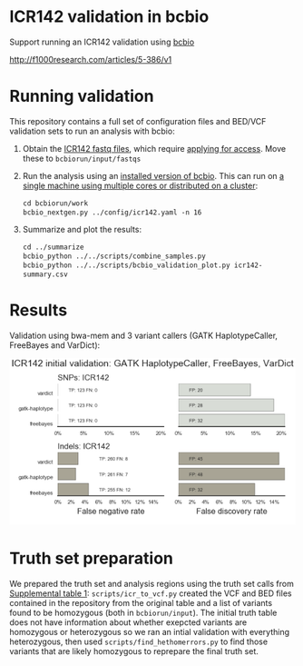# ICR142 validation in bcbio

Support running an ICR142 validation using [bcbio](https://github.com/chapmanb/bcbio-nextgen)

http://f1000research.com/articles/5-386/v1

# Running validation

This repository contains a full set of configuration files and BED/VCF
validation sets to run an analysis with bcbio:

1. Obtain the
   [ICR142 fastq files](https://www.ebi.ac.uk/ega/datasets/EGAD00001001462),
   which require [applying for access](http://www.icr.ac.uk/icr142). Move these
   to `bcbiorun/input/fastqs`

2. Run the analysis using an
   [installed version of bcbio](http://bcbio-nextgen.readthedocs.io/en/latest/contents/installation.html).
   This can run on
   [a single machine using multiple cores or distributed on a cluster](http://bcbio-nextgen.readthedocs.io/en/latest/contents/parallel.html):
   ```
   cd bcbiorun/work
   bcbio_nextgen.py ../config/icr142.yaml -n 16
   ```

3. Summarize and plot the results:
   ```
   cd ../summarize
   bcbio_python ../../scripts/combine_samples.py
   bcbio_python ../../scripts/bcbio_validation_plot.py icr142-summary.csv
   ```

# Results

Validation using bwa-mem and 3 variant callers (GATK HaplotypeCaller, FreeBayes
and VarDict):

![ICR142 validation](results/icr142-summary.png)

# Truth set preparation

We prepared the truth set and analysis regions using the truth set calls from
[Supplemental table 1](http://f1000research.com/articles/5-386/v1):
`scripts/icr_to_vcf.py` created the VCF and BED files contained in the
repository from the original table and a list of variants found to be homozygous
(both in `bcbiorun/input`). The initial truth table does not have information
about whether exepcted variants are homozygous or heterozygous so we ran an
intial validation with everything heterozygous, then used
`scripts/find_hethomerrors.py` to find those variants that are likely homozygous
to reprepare the final truth set.
